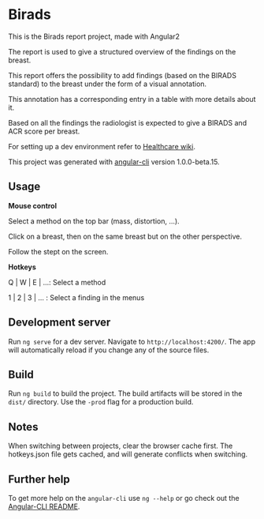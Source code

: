 # Birads

This is the Birads report project, made with Angular2

The report is used to give a structured overview of the findings on the breast.

This report offers the possibility to add findings (based on the BIRADS standard) to the breast under the form of a visual annotation.

This annotation has a corresponding entry in a table with more details about it.

Based on all the findings the radiologist is expected to give a BIRADS and ACR score per breast.

For setting up a dev environment refer to [Healthcare wiki](http://wikihealthcare.agfa.net/display/clinapps/Setting+up+Angular+2+project+with+Angular-cli).

This project was generated with [angular-cli](https://github.com/angular/angular-cli) version 1.0.0-beta.15.

## Usage
__Mouse control__

Select a method on the top bar (mass, distortion, ...).

Click on a breast, then on the same breast but on the other perspective. 

Follow the stept on the screen.

__Hotkeys__


Q | W | E | ...: Select a method

1 | 2 | 3 | ... : Select a finding in the menus
	

## Development server
Run `ng serve` for a dev server. Navigate to `http://localhost:4200/`. The app will automatically reload if you change any of the source files.

## Build

Run `ng build` to build the project. The build artifacts will be stored in the `dist/` directory. Use the `-prod` flag for a production build.

## Notes

When switching between projects, clear the browser cache first. The hotkeys.json file gets cached, and will generate conflicts when switching.

## Further help

To get more help on the `angular-cli` use `ng --help` or go check out the [Angular-CLI README](https://github.com/angular/angular-cli/blob/master/README.md).
